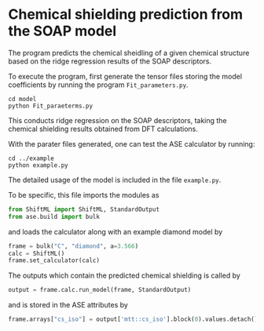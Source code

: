 # Chemical shielding prediction from the SOAP model
The program predicts the chemical sheidling of a given chemical structure based on the ridge regression results of the SOAP descriptors.

To execute the program, first generate the tensor files storing the model coefficients by running the program `Fit_parameters.py`.
```Shell
cd model
python Fit_paraeterms.py
```
This conducts ridge regression on the SOAP descriptors, taking the chemical shielding results obtained from DFT calculations.

With the parater files generated, one can test the ASE calculator by running:
```Shell
cd ../example
python example.py
```
The detailed usage of the model is included in the file `example.py`.

To be specific, this file imports the modules as
```python
from ShiftML import ShiftML, StandardOutput
from ase.build import bulk
```
and loads the calculator along with an example diamond model by
```python
frame = bulk("C", "diamond", a=3.566)
calc = ShiftML()
frame.set_calculator(calc)
```
The outputs which contain the predicted chemical shielding is called by
```python
output = frame.calc.run_model(frame, StandardOutput)
```
and is stored in the ASE attributes by
```python
frame.arrays["cs_iso"] = output['mtt::cs_iso'].block(0).values.detach().numpy()
```